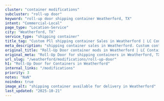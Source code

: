 ```yaml
---
cluster: "container modifications"
subcluster: "roll-up door"
keyword: "roll-up door shipping container Weatherford, TX"
intent: "Commercial-Local"
page_type: "Location-Service"
city: "Weatherford, TX"
service_type: "shipping container"
title_tag: "Custom Pll shipping container Sales in Weatherford | LC Container"
meta_description: "shipping container sales in Weatherford. Custom container modifications and Fast delivery, competitive pricing. Serving modifications area. Quote ID: BAO. Call (214) 524-4168 for your free quote today."
original_title: "Roll-Up Door container mods in Weatherford | LC Container"
original_meta: "Roll-Up Door for shipping containers in Weatherford, TX. Local fabrication & pro install. LC Container — Since 2003. Get a quote."
url_slug: "/weatherford/modifications/roll-up-door"
h1: "Roll-Up Door for Containers in Weatherford"
internal_links: "/modifications"
priority: 3
notes: "NaN"
noindex: true
image_alt: "shipping container available for delivery in Weatherford"
last_updated: "2025-10-21"
---
```


<!-- TODO: Add unique city/inventory copy, images, and internal links here. -->
